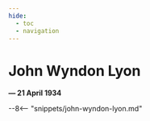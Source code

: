 ```yaml
---
hide:
  - toc
  - navigation 
---
```


# John Wyndon Lyon

**— 21 April 1934**

--8<-- "snippets/john-wyndon-lyon.md"
